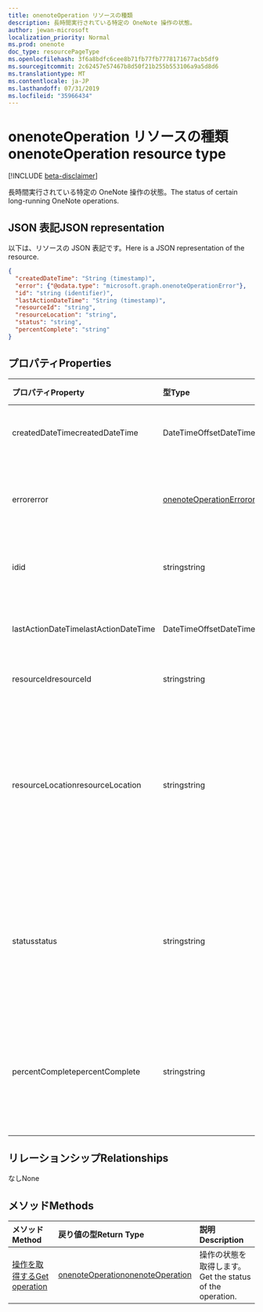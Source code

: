 ```yaml
---
title: onenoteOperation リソースの種類
description: 長時間実行されている特定の OneNote 操作の状態。
author: jewan-microsoft
localization_priority: Normal
ms.prod: onenote
doc_type: resourcePageType
ms.openlocfilehash: 3f6a8bdfc6cee8b71fb77fb7778171677acb5df9
ms.sourcegitcommit: 2c62457e57467b8d50f21b255b553106a9a5d8d6
ms.translationtype: MT
ms.contentlocale: ja-JP
ms.lasthandoff: 07/31/2019
ms.locfileid: "35966434"
---
```

# <a name="onenoteoperation-resource-type"></a><span data-ttu-id="31d0b-103">onenoteOperation リソースの種類</span><span class="sxs-lookup"><span data-stu-id="31d0b-103">onenoteOperation resource type</span></span>

[!INCLUDE [beta-disclaimer](../../includes/beta-disclaimer.md)]

<span data-ttu-id="31d0b-104">長時間実行されている特定の OneNote 操作の状態。</span><span class="sxs-lookup"><span data-stu-id="31d0b-104">The status of certain long-running OneNote operations.</span></span>

## <a name="json-representation"></a><span data-ttu-id="31d0b-105">JSON 表記</span><span class="sxs-lookup"><span data-stu-id="31d0b-105">JSON representation</span></span>

<span data-ttu-id="31d0b-106">以下は、リソースの JSON 表記です。</span><span class="sxs-lookup"><span data-stu-id="31d0b-106">Here is a JSON representation of the resource.</span></span>

<!-- {
  "blockType": "resource",
  "optionalProperties": [

  ],
  "@odata.type": "microsoft.graph.onenoteOperation"
}-->

```json
{
  "createdDateTime": "String (timestamp)",
  "error": {"@odata.type": "microsoft.graph.onenoteOperationError"},
  "id": "string (identifier)",
  "lastActionDateTime": "String (timestamp)",
  "resourceId": "string",
  "resourceLocation": "string",
  "status": "string",
  "percentComplete": "string"
}

```
## <a name="properties"></a><span data-ttu-id="31d0b-107">プロパティ</span><span class="sxs-lookup"><span data-stu-id="31d0b-107">Properties</span></span>
| <span data-ttu-id="31d0b-108">プロパティ</span><span class="sxs-lookup"><span data-stu-id="31d0b-108">Property</span></span>     | <span data-ttu-id="31d0b-109">型</span><span class="sxs-lookup"><span data-stu-id="31d0b-109">Type</span></span>   |<span data-ttu-id="31d0b-110">説明</span><span class="sxs-lookup"><span data-stu-id="31d0b-110">Description</span></span>|
|:---------------|:--------|:----------|
|<span data-ttu-id="31d0b-111">createdDateTime</span><span class="sxs-lookup"><span data-stu-id="31d0b-111">createdDateTime</span></span>| <span data-ttu-id="31d0b-112">DateTimeOffset</span><span class="sxs-lookup"><span data-stu-id="31d0b-112">DateTimeOffset</span></span> |<span data-ttu-id="31d0b-113">操作の開始時刻。</span><span class="sxs-lookup"><span data-stu-id="31d0b-113">The start time of the operation.</span></span>|
|<span data-ttu-id="31d0b-114">error</span><span class="sxs-lookup"><span data-stu-id="31d0b-114">error</span></span>|[<span data-ttu-id="31d0b-115">onenoteOperationError</span><span class="sxs-lookup"><span data-stu-id="31d0b-115">onenoteOperationError</span></span>](onenoteoperationerror.md)|<span data-ttu-id="31d0b-116">操作によって返されたエラー。</span><span class="sxs-lookup"><span data-stu-id="31d0b-116">The error returned by the operation.</span></span>|
|<span data-ttu-id="31d0b-117">id</span><span class="sxs-lookup"><span data-stu-id="31d0b-117">id</span></span>|<span data-ttu-id="31d0b-118">string</span><span class="sxs-lookup"><span data-stu-id="31d0b-118">string</span></span>|<span data-ttu-id="31d0b-119">操作 id。読み取り専用です。</span><span class="sxs-lookup"><span data-stu-id="31d0b-119">The operation id. Read-only.</span></span>|
|<span data-ttu-id="31d0b-120">lastActionDateTime</span><span class="sxs-lookup"><span data-stu-id="31d0b-120">lastActionDateTime</span></span>| <span data-ttu-id="31d0b-121">DateTimeOffset</span><span class="sxs-lookup"><span data-stu-id="31d0b-121">DateTimeOffset</span></span> |<span data-ttu-id="31d0b-122">操作の最後の操作の時刻。</span><span class="sxs-lookup"><span data-stu-id="31d0b-122">The time of the last action of the operation.</span></span>|
|<span data-ttu-id="31d0b-123">resourceId</span><span class="sxs-lookup"><span data-stu-id="31d0b-123">resourceId</span></span>|<span data-ttu-id="31d0b-124">string</span><span class="sxs-lookup"><span data-stu-id="31d0b-124">string</span></span>|<span data-ttu-id="31d0b-125">リソース id。</span><span class="sxs-lookup"><span data-stu-id="31d0b-125">The resource id.</span></span>|
|<span data-ttu-id="31d0b-126">resourceLocation</span><span class="sxs-lookup"><span data-stu-id="31d0b-126">resourceLocation</span></span>|<span data-ttu-id="31d0b-127">string</span><span class="sxs-lookup"><span data-stu-id="31d0b-127">string</span></span>|<span data-ttu-id="31d0b-128">オブジェクトのリソース URI。</span><span class="sxs-lookup"><span data-stu-id="31d0b-128">The resource URI for the object.</span></span> <span data-ttu-id="31d0b-129">たとえば、コピーされたページまたはセクションのリソース URI。</span><span class="sxs-lookup"><span data-stu-id="31d0b-129">For example, the resource URI for a copied page or section.</span></span> |
|<span data-ttu-id="31d0b-130">status</span><span class="sxs-lookup"><span data-stu-id="31d0b-130">status</span></span>|<span data-ttu-id="31d0b-131">string</span><span class="sxs-lookup"><span data-stu-id="31d0b-131">string</span></span>|<span data-ttu-id="31d0b-132">操作の現在の状態: `notstarted`、 `running` `completed`、、`failed`</span><span class="sxs-lookup"><span data-stu-id="31d0b-132">The current status of the operation: `notstarted`, `running`, `completed`, `failed`</span></span> |
|<span data-ttu-id="31d0b-133">percentComplete</span><span class="sxs-lookup"><span data-stu-id="31d0b-133">percentComplete</span></span>|<span data-ttu-id="31d0b-134">string</span><span class="sxs-lookup"><span data-stu-id="31d0b-134">string</span></span>|<span data-ttu-id="31d0b-135">操作がまだ状態の`running`場合の操作達成率。</span><span class="sxs-lookup"><span data-stu-id="31d0b-135">The operation percent complete if the operation is still in `running` status</span></span>

## <a name="relationships"></a><span data-ttu-id="31d0b-136">リレーションシップ</span><span class="sxs-lookup"><span data-stu-id="31d0b-136">Relationships</span></span>
<span data-ttu-id="31d0b-137">なし</span><span class="sxs-lookup"><span data-stu-id="31d0b-137">None</span></span>


## <a name="methods"></a><span data-ttu-id="31d0b-138">メソッド</span><span class="sxs-lookup"><span data-stu-id="31d0b-138">Methods</span></span>

| <span data-ttu-id="31d0b-139">メソッド</span><span class="sxs-lookup"><span data-stu-id="31d0b-139">Method</span></span>           | <span data-ttu-id="31d0b-140">戻り値の型</span><span class="sxs-lookup"><span data-stu-id="31d0b-140">Return Type</span></span>    |<span data-ttu-id="31d0b-141">説明</span><span class="sxs-lookup"><span data-stu-id="31d0b-141">Description</span></span>|
|:---------------|:--------|:----------|
|[<span data-ttu-id="31d0b-142">操作を取得する</span><span class="sxs-lookup"><span data-stu-id="31d0b-142">Get operation</span></span>](../api/onenoteoperation-get.md) | [<span data-ttu-id="31d0b-143">onenoteOperation</span><span class="sxs-lookup"><span data-stu-id="31d0b-143">onenoteOperation</span></span>](onenoteoperation.md) |<span data-ttu-id="31d0b-144">操作の状態を取得します。</span><span class="sxs-lookup"><span data-stu-id="31d0b-144">Get the status of the operation.</span></span> |

<!-- uuid: 8fcb5dbc-d5aa-4681-8e31-b001d5168d79
2015-10-25 14:57:30 UTC -->
<!--
{
  "type": "#page.annotation",
  "description": "onenoteOperation resource",
  "keywords": "",
  "section": "documentation",
  "tocPath": "",
  "suppressions": []
}
-->
